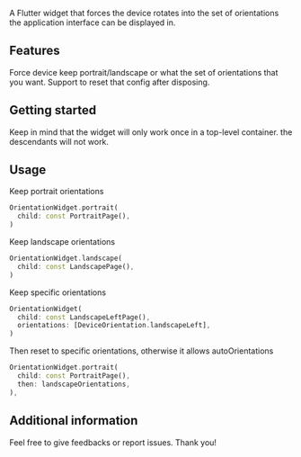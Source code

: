 <!-- 
This README describes the package. If you publish this package to pub.dev,
this README's contents appear on the landing page for your package.

For information about how to write a good package README, see the guide for
[writing package pages](https://dart.dev/guides/libraries/writing-package-pages). 

For general information about developing packages, see the Dart guide for
[creating packages](https://dart.dev/guides/libraries/create-library-packages)
and the Flutter guide for
[developing packages and plugins](https://flutter.dev/developing-packages). 
-->

A Flutter widget that forces the device rotates into the set of orientations the application interface can be displayed in.

## Features

Force device keep portrait/landscape or what the set of orientations that you want.
Support to reset that config after disposing.

## Getting started

Keep in mind that the widget will only work once in a top-level container. the descendants will not work.

## Usage

Keep portrait orientations

```dart
OrientationWidget.portrait(
  child: const PortraitPage(),
)
```

Keep landscape orientations

```dart
OrientationWidget.landscape(
  child: const LandscapePage(),
)
```

Keep specific orientations

```dart
OrientationWidget(
  child: const LandscapeLeftPage(),
  orientations: [DeviceOrientation.landscapeLeft],
)
```

Then reset to specific orientations, otherwise it allows autoOrientations

```dart
OrientationWidget.portrait(
  child: const PortraitPage(),
  then: landscapeOrientations,
),
```

## Additional information

Feel free to give feedbacks or report issues. Thank you!